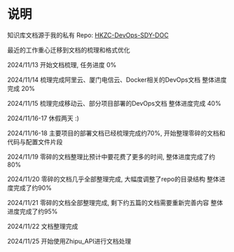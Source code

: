 # 说明

知识库文档源于我的私有 Repo: [HKZC-DevOps-SDY-DOC](https://github.com/songdaoyuan/HKZC-DevOps-SDY-DOC)

最近的工作重心迁移到文档的梳理和格式优化

2024/11/13 开始文档梳理, 任务进度 0%

2024/11/14 梳理完成阿里云、厦门电信云、Docker相关的DevOps文档 整体进度完成 20%

2024/11/15 梳理完成移动云、部分项目部署的DevOps文档 整体进度完成 40%

2024/11/16-17 休假两天 :)

2024/11/16-18 主要项目的部署文档已经梳理完成约70%, 开始整理零碎的文档和代码与配置文件片段

2024/11/19 零碎的文档整理比预计中要花费了更多的时间, 整体进度完成了约80%

2024/11/20 零碎的文档几乎全部整理完成, 大幅度调整了repo的目录结构 整体进度完成了约90%

2024/11/21 零碎的文档全部整理完成, 剩下约五篇的文档需要重新完善内容 整体进度完成了约95%

2024/11/22 文档整理完成

2024/11/25 开始使用Zhipu_API进行文档处理
